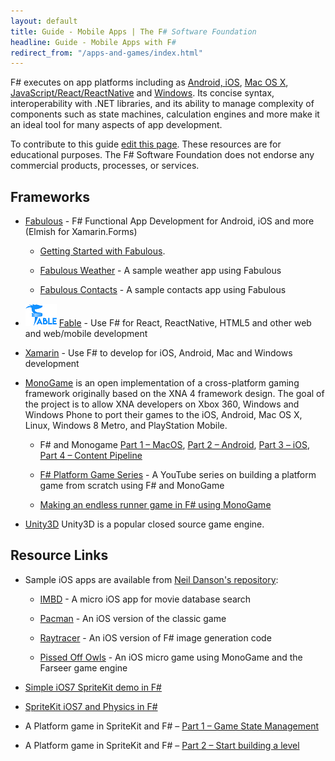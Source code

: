 ```yaml
---
layout: default
title: Guide - Mobile Apps | The F# Software Foundation
headline: Guide - Mobile Apps with F#
redirect_from: "/apps-and-games/index.html"
---
```


F# executes on app platforms including as  [Android, iOS](/use/mobile-apps/), [Mac OS X](/use/mac/), [JavaScript/React/ReactNative](/use/webapps/) and [Windows](/use/windows/). Its concise syntax, interoperability with .NET libraries, and its ability to manage complexity of components such as state machines, calculation engines and more make it an ideal tool for many aspects of app development. 

<div class="jumbotron visible-lg calloutBox" id="how-to-add-testimonial"> 
    <p>To contribute to this guide <a href="https://github.com/fsharp/fsfoundation/edit/gh-pages/guides/apps-and-games/index.md">edit this page</a>. These resources are for educational purposes. The F# Software Foundation does not endorse any commercial products, processes, or services.</p>
</div>              

## Frameworks

* [Fabulous](http://fsprojects.github.io/Fabulous) - F# Functional App Development for Android, iOS and more (Elmish for Xamarin.Forms)

  * [Getting Started with Fabulous](https://fsprojects.github.io/Fabulous/Fabulous.XamarinForms/index.html#getting-started).

  * [Fabulous Weather](https://github.com/fsprojects/Fabulous/tree/master/Fabulous.XamarinForms/samples/FabulousWeather) - A sample weather app using Fabulous

  * [Fabulous Contacts](https://github.com/TimLariviere/FabulousContacts) - A sample contacts app using Fabulous

* ![logo](/images/thumbs/fable.png)&nbsp;[Fable](http://fable.io) - Use F# for React, ReactNative, HTML5 and other web and web/mobile development

* [Xamarin](https://dotnet.microsoft.com/apps/xamarin) - Use F# to develop for iOS, Android, Mac and Windows development

* [MonoGame](http://www.monogame.net/) is an open implementation of a cross-platform gaming framework originally
based on the XNA 4 framework design. The goal of the project is to allow XNA developers on Xbox 360, Windows and 
Windows Phone to port their games to the iOS, Android, Mac OS X, Linux, Windows 8 Metro, and PlayStation 
Mobile.  

  * F# and Monogame [Part 1 – MacOS](http://neildanson.wordpress.com/2013/07/30/f-and-monogame/), [Part 2 – Android](http://neildanson.wordpress.com/2013/07/31/f-and-monogame-part-2-android/), [Part 3 – iOS](http://neildanson.wordpress.com/2013/07/31/f-and-monogame-part-3-ios/), [Part 4 – Content Pipeline](http://neildanson.wordpress.com/2013/08/13/f-and-monogame-part-4-content-pipeline/)

  * [F# Platform Game Series](https://www.youtube.com/playlist?list=PLIH3o_QrxxcfNMC3TjZ5NlHnB1AmcyaiV) - A YouTube series on building a platform game from scratch using F# and MonoGame

  * [Making an endless runner game in F# using MonoGame](http://timjones.tw/blog/archive/2014/12/28/make-santa-jump-game-in-fsharp-using-monogame)

* [Unity3D](https://github.com/eriksvedang/FSharp-Unity) Unity3D is a popular closed source game engine. 
 
## Resource Links


* Sample iOS apps are available from [Neil Danson's repository](https://bitbucket.org/thedo666/):
 
  * [IMBD](https://bitbucket.org/thedo666/imdb) -  A micro iOS app for movie database search

  * [Pacman](https://bitbucket.org/thedo666/pacman) -  An iOS version of the classic game 

  * [Raytracer](https://bitbucket.org/thedo666/raytracer) - An iOS version of F# image generation code

  * [Pissed Off Owls](https://bitbucket.org/thedo666/pissed-off-owls) - An iOS micro game using MonoGame and the
    Farseer game engine

* [Simple iOS7 SpriteKit demo in F#](http://neildanson.wordpress.com/2013/09/19/simple-spritekit-demo-in-f/)

* [SpriteKit iOS7 and Physics in F#](http://neildanson.wordpress.com/2013/09/24/spritekit-and-physics-in-f/)

* A Platform game in SpriteKit and F# – [Part 1 – Game State Management](http://neildanson.wordpress.com/2013/10/08/a-platform-game-in-spritekit-and-f-part-1-game-state-management/)

* A Platform game in SpriteKit and F# – [Part 2 – Start building a level](http://neildanson.wordpress.com/2013/10/08/a-platform-game-in-spritekit-and-f-part-2-start-building-a-level/)



